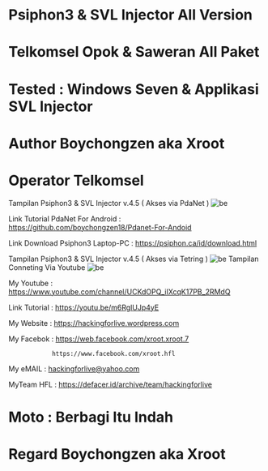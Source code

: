 # Psiphon3 & SVL Injector All Version 

# Telkomsel Opok & Saweran All Paket

# Tested : Windows Seven & Applikasi SVL Injector

# Author Boychongzen aka Xroot

# Operator Telkomsel

Tampilan Psiphon3 & SVL Injector v.4.5 ( Akses via PdaNet )
![be](https://raw.githubusercontent.com/boychongzen18/Telkomyet-OpokPlusSawer-Laptop/master/Pdanet.jpg)

Link Tutorial PdaNet For Android : https://github.com/boychongzen18/Pdanet-For-Andoid

Link Download Psiphon3 Laptop-PC : https://psiphon.ca/id/download.html

Tampilan Psiphon3 & SVL Injector v.4.5 ( Akses via Tetring )
![be](https://raw.githubusercontent.com/boychongzen18/Telkomyet-OpokPlusSawer-Laptop/master/Tettring.jpg)
Tampilan Conneting Via Youtube
![be](https://raw.githubusercontent.com/boychongzen18/Telkomyet-OpokPlusSawer-Laptop/master/yt.jpg)

My Youtube    : https://www.youtube.com/channel/UCKdOPQ_iIXcqK17PB_2RMdQ

Link Tutorial : https://youtu.be/m6RglUJp4yE

My Website    : https://hackingforlive.wordpress.com

My Facebok    : https://web.facebook.com/xroot.xroot.7

                https://www.facebook.com/xroot.hfl

My eMAIL      : hackingforlive@yahoo.com

MyTeam HFL    : https://defacer.id/archive/team/hackingforlive

# Moto : Berbagi Itu Indah

# Regard Boychongzen aka Xroot
